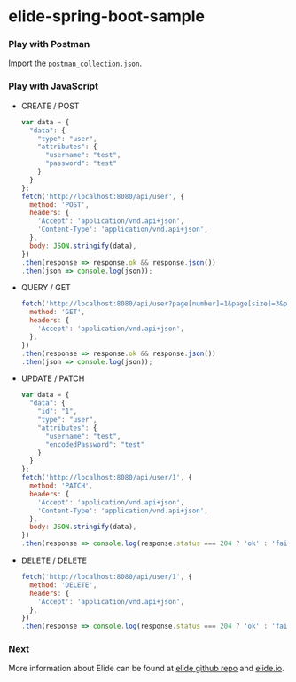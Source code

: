 # elide-spring-boot-sample

### Play with Postman 

Import the [`postman_collection.json`](postman_collection.json).

### Play with JavaScript

- CREATE / POST

  ```javascript
  var data = {
    "data": {
      "type": "user",
      "attributes": {
        "username": "test",
        "password": "test"
      }
    }
  };
  fetch('http://localhost:8080/api/user', {
    method: 'POST',
    headers: {
      'Accept': 'application/vnd.api+json',
      'Content-Type': 'application/vnd.api+json',
    },
    body: JSON.stringify(data),
  })
  .then(response => response.ok && response.json())
  .then(json => console.log(json));
  ```

- QUERY / GET

  ```javascript
  fetch('http://localhost:8080/api/user?page[number]=1&page[size]=3&page[totals]', {
    method: 'GET',
    headers: {
      'Accept': 'application/vnd.api+json',
    },
  })
  .then(response => response.ok && response.json())
  .then(json => console.log(json));
  ```

- UPDATE / PATCH

  ```javascript
  var data = {
    "data": {
      "id": "1",
      "type": "user",
      "attributes": {
        "username": "test",
        "encodedPassword": "test"
      }
    }
  };
  fetch('http://localhost:8080/api/user/1', {
    method: 'PATCH',
    headers: {
      'Accept': 'application/vnd.api+json',
      'Content-Type': 'application/vnd.api+json',
    },
    body: JSON.stringify(data),
  })
  .then(response => console.log(response.status === 204 ? 'ok' : 'failure'));
  ```

- DELETE / DELETE

  ```javascript
  fetch('http://localhost:8080/api/user/1', {
    method: 'DELETE',
    headers: {
      'Accept': 'application/vnd.api+json',
    },
  })
  .then(response => console.log(response.status === 204 ? 'ok' : 'failure'));
  ```

### Next 

More information about Elide can be found at [elide github repo](https://github.com/yahoo/elide) and [elide.io](http://elide.io/).